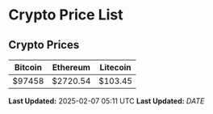 # Crypto Price List

## Crypto Prices
| Bitcoin | Ethereum | Litecoin |
| ------- | -------- | -------- |
| $97458 | $2720.54 | $103.45 |
**Last Updated:** 2025-02-07 05:11 UTC
**Last Updated:** $DATE$
